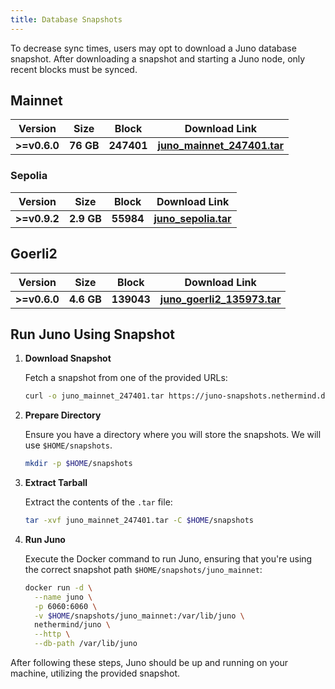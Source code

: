 ```yaml
---
title: Database Snapshots
---
```


To decrease sync times, users may opt to download a Juno database snapshot.
After downloading a snapshot and starting a Juno node, only recent blocks must be synced.

## Mainnet

| Version      | Size      | Block      | Download Link                                                                                               |
| ------------ | --------- | ---------- | ----------------------------------------------------------------------------------------------------------- |
| **>=v0.6.0** | **76 GB** | **247401** | [**juno_mainnet_247401.tar**](https://juno-snapshots.nethermind.dev/mainnet/juno_mainnet_v0.6.3_247401.tar) |

### Sepolia

| Version      | Size       | Block     | Download Link                                                                                        |
| ------------ | ---------- | --------- | ---------------------------------------------------------------------------------------------------- |
| **>=v0.9.2** | **2.9 GB** | **55984** | [**juno_sepolia.tar**](https://juno-snapshots.nethermind.dev/sepolia/juno_sepolia_v0.11.4_55984.tar) |

## Goerli2

| Version      | Size       | Block      | Download Link                                                                                               |
| ------------ | ---------- | ---------- | ----------------------------------------------------------------------------------------------------------- |
| **>=v0.6.0** | **4.6 GB** | **139043** | [**juno_goerli2_135973.tar**](https://juno-snapshots.nethermind.dev/goerli2/juno_goerli2_v0.6.0_139043.tar) |

## Run Juno Using Snapshot

1. **Download Snapshot**

   Fetch a snapshot from one of the provided URLs:

   ```bash
   curl -o juno_mainnet_247401.tar https://juno-snapshots.nethermind.dev/mainnet/juno_mainnet_v0.6.3_247401.tar
   ```

2. **Prepare Directory**

   Ensure you have a directory where you will store the snapshots. We will use `$HOME/snapshots`.

   ```bash
   mkdir -p $HOME/snapshots
   ```

3. **Extract Tarball**

   Extract the contents of the `.tar` file:

   ```bash
   tar -xvf juno_mainnet_247401.tar -C $HOME/snapshots
   ```

4. **Run Juno**

   Execute the Docker command to run Juno, ensuring that you're using the correct snapshot path `$HOME/snapshots/juno_mainnet`:

   ```bash
   docker run -d \
     --name juno \
     -p 6060:6060 \
     -v $HOME/snapshots/juno_mainnet:/var/lib/juno \
     nethermind/juno \
     --http \
     --db-path /var/lib/juno
   ```

After following these steps, Juno should be up and running on your machine, utilizing the provided snapshot.
